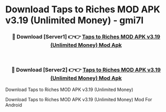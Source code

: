 # Download Taps to Riches MOD APK v3.19 (Unlimited Money) - gmi7l


<div align="center">
<h3>🔴 Download [Server1] 👉👉 <a href="https://apk-comot.site?title=Taps_to_Riches_MOD_APK_v3.19_(Unlimited_Money)">Taps to Riches MOD APK v3.19 (Unlimited Money) Mod Apk</a></h3><br>
<h3>🔴 Download [Server2] 👉👉 <a href="https://apk-comot.site?title=Taps_to_Riches_MOD_APK_v3.19_(Unlimited_Money)">Taps to Riches MOD APK v3.19 (Unlimited Money) Mod Apk</a></h3>
</div>



Download Taps to Riches MOD APK v3.19 (Unlimited Money) 

Download Taps to Riches MOD APK v3.19 (Unlimited Money) Mod For Android